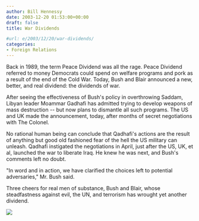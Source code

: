 ```yaml
---
author: Bill Hennessy
date: 2003-12-20 01:53:00+00:00
draft: false
title: War Dividends

#url: e/2003/12/20/war-dividends/
categories:
- Foreign Relations
---
```


Back in 1989, the term Peace Dividend was all the rage. Peace Dividend referred to money Democrats could spend on welfare programs and pork as a result of the end of the Cold War. Today, Bush and Blair announced a new, better, and real dividend: the dividends of war.   
  
After seeing the effectiveness of Bush's policy in overthrowing Saddam, Libyan leader Moammar Gadhafi has admitted trying to develop weapons of mass destruction -- but now plans to dismantle all such programs. The US and UK made the announcement, today, after months of secret negotiations with The Colonel.   
  
No rational human being can conclude that Qadhafi's actions are the result of anything but good old fashioned fear of the hell the US military can unleash. Qadhafi instigated the negotiations in April, just after the US, UK, et al, launched the war to liberate Iraq. He knew he was next, and Bush's comments left no doubt.   
  
"In word and in action, we have clarified the choices left to potential adversaries," Mr. Bush said.   
  
Three cheers for real men of substance, Bush and Blair, whose steadfastness against evil, the UN, and terrorism has wrought yet another dividend.

![](https://blog.billhennessy.com/aggbug.aspx?PostID=821)

